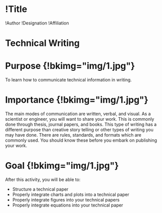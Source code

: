 # !Title
!Author
!Designation
!Affiliation
# Technical Writing
# Purpose {!bkimg="img/1.jpg"}
To learn how to communicate technical information in writing.
# Importance {!bkimg="img/1.jpg"}
The main modes of communication are written, verbal, and visual. As a scientist or engineer, you will want to share your work. This is commonly done through thesis, journal papers, and books. This type of writing has a different purpose than creative story telling or other types of writing you may have done. There are rules, standards, and formats which are commonly used. You should know these before you embark on publishing your work.
# Goal  {!bkimg="img/1.jpg"}
After this activity, you will be able to:
- Structure a technical paper
- Properly integrate charts and plots into a technical paper
- Properly integrate figures into your technical papers
- Properly integrate equations into your technical paper

